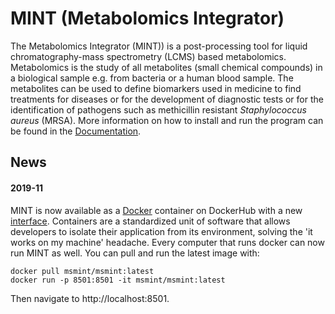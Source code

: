 # MINT (Metabolomics Integrator)

The Metabolomics Integrator (MINT)) is a post-processing tool for liquid chromatography-mass spectrometry (LCMS) based metabolomics. 
Metabolomics is the study of all metabolites (small chemical compounds) in a biological sample e.g. from bacteria or a human blood sample. 
The metabolites can be used to define biomarkers used in medicine to find treatments for diseases or for the development of diagnostic tests 
or for the identification of pathogens such as methicillin resistant _Staphylococcus aureus_ (MRSA). More information on how to install and run the program can be found in the [Documentation](https://soerendip.github.io/ms-mint/).

## News


#### 2019-11
MINT is now available as a [Docker](https://www.docker.com/) container on DockerHub with a new [interface](https://github.com/soerendip/ms-mint-streamlit). Containers are a standardized unit of software that allows developers to isolate their application from its environment, solving the 'it works on my machine' headache. Every computer that runs docker can now run MINT as well. You can pull and run the latest image with:

    docker pull msmint/msmint:latest
    docker run -p 8501:8501 -it msmint/msmint:latest

Then navigate to http://localhost:8501.
